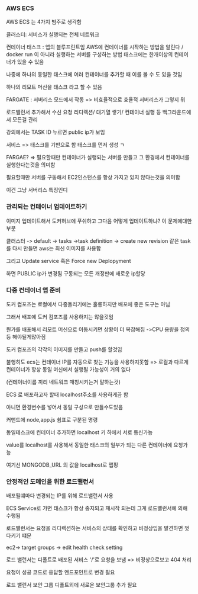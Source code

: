 ### AWS ECS

AWS ECS 는 4가지 범주로 생각함

클러스터: 서비스가 실행되는 전체 네트워크

컨테이너
태스크 : 앱의 블루프린트임 AWS에 컨테이너를 시작하는 방법을 알린다 / docker run 이 아니라 실행하는 서버를 구성하는 방법 태스크에는 한개이상의 컨테이너가 있을 수 있음

나중에 하나의 동일한 태스크에 여러 컨테이너를 추가할 때 이를 볼 수 도 있을 것임

하나의 리모트 머신을 태스크 라고 할 수 있음

FARGATE : 서버리스 모드에서 작동 => 비효율적으로 효율적 서버리스가 그렇지 뭐

로드밸런서 추가해서 수신 요청 리디렉션/ 대기열 쌓기/ 컨테이너 실행 등 백그라운드에서 모든걸 관리

강의에서는 TASK ID 누르면 public ip가 보임

서비스 => 태스크를 기반으로 함 태스크를 먼저 생성 ㄱ

FARGAE? => 필요할때만 컨테이너가 실행되는 서버를 만들고 그 환경에서 컨테이너를 실행한다는것을 의미함

필요할때만 서버를 구동해서 EC2인스턴스를 항상 가지고 있지 않다는것을 의미함

이건 그냥 서버리스 특징인디

### 관리되는 컨테이너 업데이트하기

이미지 업데이트해서 도커허브에 푸쉬하고 그다음 어떻게 업데이트하냐? 이 문제에대한 부분

클러스터 -> default -> tasks ->task definition -> create new revision
같은 task를 다시 만들면 aws는 최신 이미지를 사용함

그리고 Update service 혹은 Force new Deplopyment

하면 PUBLIC ip가 변경됨 구동되는 모든 개정판에 새로운 ip할당

### 다중 컨테이너 앱 준비

도커 컴포즈는 로컬에서 다중돌리기에는 훌룡하지만 배포에 좋은 도구는 아님

그래서 배포에 도커 컴포즈를 사용하지는 않을것임

뭔가를 배포해서 리모트 머신으로 이동시키면 상황이 더 복잡해짐 ->CPU 용량을 정의등 해야될게많아짐

도커 컴포즈의 각각의 이미지를 만들고 push를 할것임

불행히도 ecs는 컨테이너 IP를 자동으로 찾는 기능을 사용하지못함 => 로컬과 다르게 컨테이너가 항상 동일 머신에서 실행될 가능성이 거의 없다

(컨테이너이름 끼리 네트워크 매칭시키는거 말하는것)

ECS 로 배포하고자 할때 localhost주소를 사용하게끔 함

아니면 환경변수를 넣어서 동일 구성으로 만들수도있음

커맨드에 node,app.js 쉼표로 구분된 명령

동일테스크에 컨테이너 추가하면 localhost 키 하에서 서로 통신가능

value를 localhost를 사용해서 동일한 태스크의 일부가 되는 다른 컨테이너에 요청가능

여기선 MONGODB_URL 의 값을 localhost로 맵핑

### 안정적인 도메인을 위한 로드밸런서

배포될떄마다 변경되는 IP를 위해 로드밸런서 사용

ECS Service로 가면 태스크가 항상 중지되고 재시작 되는데 그게 로드밸런서에 의해 수행됨

로드밸런서는 요청을 리디렉션하는 서비스의 상태를 확인하고 비정상임을 발견하면 껏다키기 떄문

ec2-> target groups -> edit health check setting

로드 밸런서는 디폴트로 배포된 서비스 '/'로 요청을 보냄 => 비정상으로보고 404 처리

요청이 성공 코드로 응답할 엔드포인트로 변경 필요

로드 밸런서 보안 그룹 디폴트외에 새로운 보안그룹 추가 필요
